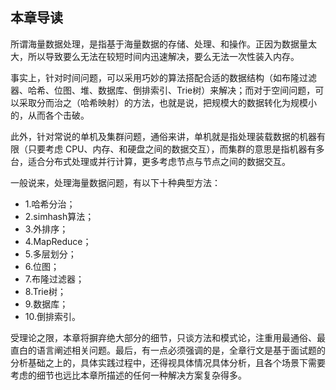 
## 本章导读

所谓海量数据处理，是指基于海量数据的存储、处理、和操作。正因为数据量太大，所以导致要么无法在较短时间内迅速解决，要么无法一次性装入内存。

事实上，针对时间问题，可以采用巧妙的算法搭配合适的数据结构（如布隆过滤器、哈希、位图、堆、数据库、倒排索引、Trie树）来解决；而对于空间问题，可以采取分而治之（哈希映射）的方法，也就是说，把规模大的数据转化为规模小的，从而各个击破。

此外，针对常说的单机及集群问题，通俗来讲，单机就是指处理装载数据的机器有限（只要考虑 CPU、内存、和硬盘之间的数据交互），而集群的意思是指机器有多台，适合分布式处理或并行计算，更多考虑节点与节点之间的数据交互。

一般说来，处理海量数据问题，有以下十种典型方法：
 - 1.哈希分治；
 - 2.simhash算法；
 - 3.外排序；
 - 4.MapReduce；
 - 5.多层划分；
 - 6.位图；
 - 7.布隆过滤器；
 - 8.Trie树；
 - 9.数据库；
 - 10.倒排索引。
 
受理论之限，本章将摒弃绝大部分的细节，只谈方法和模式论，注重用最通俗、最直白的语言阐述相关问题。最后，有一点必须强调的是，全章行文是基于面试题的分析基础之上的，具体实践过程中，还得视具体情况具体分析，且各个场景下需要考虑的细节也远比本章所描述的任何一种解决方案复杂得多。
